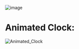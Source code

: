 ![image](https://user-images.githubusercontent.com/81289215/122619279-b46e9e00-d0ad-11eb-921b-a1018ea077fa.png)


# Animated Clock:
![Animated_Clock](https://user-images.githubusercontent.com/81289215/121099750-0abe2000-c816-11eb-9589-0fd5d68c0417.gif)
